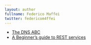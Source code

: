 ```yaml
---
layout: author
fullname: Federico Maffei
twitter: federicom4ffei
---
```



* <a href="/blog/2015/03/05/the-dns-abc/">The DNS ABC</a>
* <a href="/blog/2015/02/02/a-beginners-guide-to-rest-services/">A Beginner&#8217;s guide to REST services</a>
